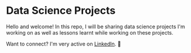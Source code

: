 # Data Science Projects

Hello and welcome! In this repo, I will be sharing data science projects I'm working on as well as lessons learnt while working on these projects.

Want to connect? I'm very active on [LinkedIn](https://linkedin.com/in/ivybarley). 🙂
